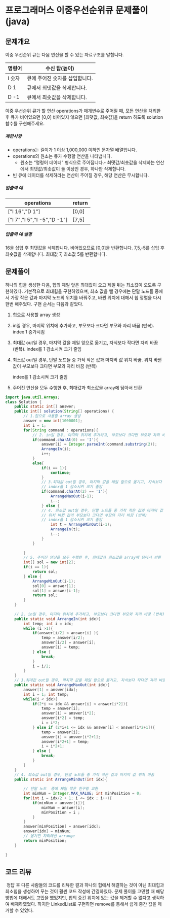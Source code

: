 # 프로그래머스 이중우선순위큐 문제풀이 (java)



## 문제개요

이중 우선순위 큐는 다음 연산을 할 수 있는 자료구조를 말합니다.

| 명령어 | 수신 탑(높이)                  |
| ------ | ------------------------------ |
| I 숫자 | 큐에 주어진 숫자를 삽입합니다. |
| D 1    | 큐에서 최댓값을 삭제합니다.    |
| D -1   | 큐에서 최솟값을 삭제합니다.    |

이중 우선순위 큐가 할 연산 operations가 매개변수로 주어질 때, 모든 연산을 처리한 후 큐가 비어있으면 [0,0] 비어있지 않으면 [최댓값, 최솟값]을 return 하도록 solution 함수를 구현해주세요.

##### 제한사항

- operations는 길이가 1 이상 1,000,000 이하인 문자열 배열입니다.
- operations의 원소는 큐가 수행할 연산을 나타냅니다.
  - 원소는 “명령어 데이터” 형식으로 주어집니다.- 최댓값/최솟값을 삭제하는 연산에서 최댓값/최솟값이 둘 이상인 경우, 하나만 삭제합니다.
- 빈 큐에 데이터를 삭제하라는 연산이 주어질 경우, 해당 연산은 무시합니다.

##### 입출력 예

| operations                  | return |
| --------------------------- | ------ |
| ["I 16","D 1"]              | [0,0]  |
| ["I 7","I 5","I -5","D -1"] | [7,5]  |

##### 입출력 예 설명

16을 삽입 후 최댓값을 삭제합니다. 비어있으므로 [0,0]을 반환합니다.
7,5,-5를 삽입 후 최솟값을 삭제합니다. 최대값 7, 최소값 5를 반환합니다.



## 문제풀이

  하나의 힙을 생성한 다음, 힙의 제일 앞은 최대값이 오고 제일 뒤는 최소값이 오도록 구현하였다. 기본적으로 최대힙을 구현하였으며, 최소 값을 뺄 경우에는 단말 노드들 중에서 가장 작은 값과 마지막 노드의 위치를 바꿔주고, 바뀐 위치에 대해서 힙 정렬을 다시 한번 해주었다. 구현 순서는 다음과 같았다.

1. 힙으로 사용할 array 생성

2. in일 경우, 마지막 위치에 추가하고, 부모보다 크다면 부모와 자리 바꿈 (반복). index 1 증가시킴

3. 최대값 out일 경우, 마지막 값을 제일 앞으로 옮기고, 자식보다 작다면 자리 바꿈 (반복). index를 1 감소시켜 크기 줄임

4. 최소값 out일 경우, 단말 노드들 중 가작 작은 값과 마지막 값 위치 바꿈. 위치 바뀐 값이 부모보다 크다면 부모와 자리 바꿈 (반복)

    index를 1 감소시켜 크기 줄임

5. 주어진 연산을 모두 수행한 후, 최대값과 최소값을 array에 담아서 반환

```java
import java.util.Arrays;
class Solution {
    public static int[] answer;
    public int[] solution(String[] operations) {
        // 1.힙으로 사용할 array 생성
        answer = new int[1000001];
        int i = 1;
        for(String command : operations){
            // 2. in일 경우, 마지막 위치에 추가하고, 부모보다 크다면 부모와 자리 바꿈 (반복). index 1 증가시킴
            if(command.charAt(0) == 'I'){
                answer[i] = Integer.parseInt(command.substring(2));
                ArrangeIn(i);
                i++;
            }
            else{
                if(i == 1){
                    continue;
                }
                // 3.최대값 out일 경우, 마지막 값을 제일 앞으로 옮기고, 자식보다 작다면 자리 바꿈 (반복). 
                // index를 1 감소시켜 크기 줄임
                if(command.charAt(2) == '1'){
                    ArrangeMaxOut(i-1);
                    i--;
                } else {
                // 4. 최소값 out일 경우, 단말 노드들 중 가작 작은 값과 마지막 값 위치 바꿈. 
                // 위치 바뀐 값이 부모보다 크다면 부모와 자리 바꿈 (반복)
				// index를 1 감소시켜 크기 줄임
                    int t = ArrangeMinOut(i-1);
                    ArrangeIn(t);
                    i--;
                }
            }
            
        }
        // 5. 주어진 연산을 모두 수행한 후, 최대값과 최소값을 array에 담아서 반환
        int[] sol = new int[2];
        if(i == 1){
            return sol;
        } else {
            ArrangeMinOut(i-1);
            sol[0] = answer[1];
            sol[1] = answer[i-1];
            return sol;
        }
    }
    
    // 2. in일 경우, 마지막 위치에 추가하고, 부모보다 크다면 부모와 자리 바꿈 (반복)
    public static void ArrangeIn(int idx){
        int temp; int i = idx;
        while (i >1){
            if(answer[i/2] < answer[i] ){
                temp = answer[i/2];
                answer[i/2] = answer[i];
                answer[i] = temp;
            } else {
                break;
            }
            i = i/2;
        }
    }
    // 3.최대값 out일 경우, 마지막 값을 제일 앞으로 옮기고, 자식보다 작다면 자리 바꿈 (반복).    
    public static void ArrangeMaxOut(int idx){
        answer[1] = answer[idx];
        int i = 1; int temp;
        while(i < idx){
            if(2*i <= idx && answer[i] < answer[i*2]){
                temp = answer[i];
                answer[i] = answer[i*2];
                answer[i*2] = temp;
                i = i*2;
            } else if (2*i+1 <= idx && answer[i] < answer[i*2+1]){
                temp = answer[i];
                answer[i] = answer[i*2+1];
                answer[i*2+1] = temp;
                i = i*2+1;
            } else {
                break;
            }
        }
    }
    // 4. 최소값 out일 경우, 단말 노드들 중 가작 작은 값과 마지막 값 위치 바꿈
	public static int ArrangeMinOut(int idx){
       
        // 단말 노드  중에 제일 작은 친구랑 교환
        int minNum = Integer.MAX_VALUE; int minPosition = 0;
        for(int i = idx/2 + 1; i <= idx ; i++){
            if(minNum > answer[i]){
                minNum = answer[i];
                minPosition = i ;
            }
        }
        answer[minPosition] = answer[idx];
        answer[idx] = minNum;
        // 옮겨진 자리에선 arrange
        return minPosition;
    }
    
}
```



## 코드 리뷰

​	정답 후 다른 사람들의 코드를 리뷰한 결과 하나의 힙에서 해결하는 것이 아닌 최대힙과 최소힙을 생성하여 푸는 것이 훨씬 코드 작성에 간결하였다. 문제 풀이를 고민할 때 해당 방법에 대해서도 고민을 했었지만, 힙의 중간 위치에 있는 값을 제거할 수 없다고 생각하여 배제하였었다. 하지만 LinkedList로 구현하면 remove를 통해서 쉽게 중간 값을 제거할 수 있었다. 